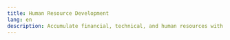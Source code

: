 ```yaml
---
title: Human Resource Development
lang: en
description: Accumulate financial, technical, and human resources with the attribution of building and developing digital security.
---
```

